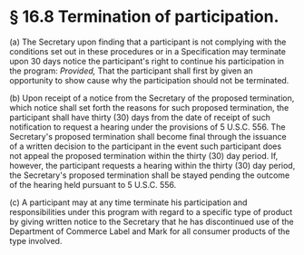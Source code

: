 # § 16.8   Termination of participation.

(a) The Secretary upon finding that a participant is not complying with the conditions set out in these procedures or in a Specification may terminate upon 30 days notice the participant's right to continue his participation in the program: *Provided,* That the participant shall first by given an opportunity to show cause why the participation should not be terminated.


(b) Upon receipt of a notice from the Secretary of the proposed termination, which notice shall set forth the reasons for such proposed termination, the participant shall have thirty (30) days from the date of receipt of such notification to request a hearing under the provisions of 5 U.S.C. 556. The Secretary's proposed termination shall become final through the issuance of a written decision to the participant in the event such participant does not appeal the proposed termination within the thirty (30) day period. If, however, the participant requests a hearing within the thirty (30) day period, the Secretary's proposed termination shall be stayed pending the outcome of the hearing held pursuant to 5 U.S.C. 556.


(c) A participant may at any time terminate his participation and responsibilities under this program with regard to a specific type of product by giving written notice to the Secretary that he has discontinued use of the Department of Commerce Label and Mark for all consumer products of the type involved.




